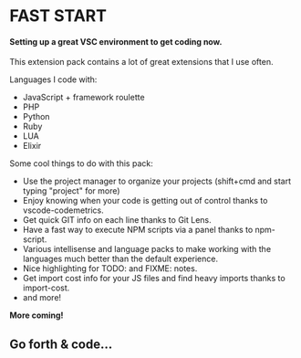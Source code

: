 # FAST START
#### Setting up a great VSC environment to get coding now.


This extension pack contains a lot of great extensions that I use often.

Languages I code with:

* JavaScript + framework roulette
* PHP
* Python
* Ruby
* LUA
* Elixir

Some cool things to do with this pack:

* Use the project manager to organize your projects (shift+cmd and start typing "project" for more)
* Enjoy knowing when your code is getting out of control thanks to vscode-codemetrics.
* Get quick GIT info on each line thanks to Git Lens.
* Have a fast way to execute NPM scripts via a panel thanks to npm-script.
* Various intellisense and language packs to make working with the languages much better than the default experience.
* Nice highlighting for TODO: and FIXME: notes.
* Get import cost info for your JS files and find heavy imports thanks to import-cost.
* and more!

**More coming!**

## **Go forth & code...**